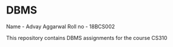 # DBMS

Name - Advay Aggarwal
Roll no - 18BCS002

This repository contains DBMS assignments for the course CS310
